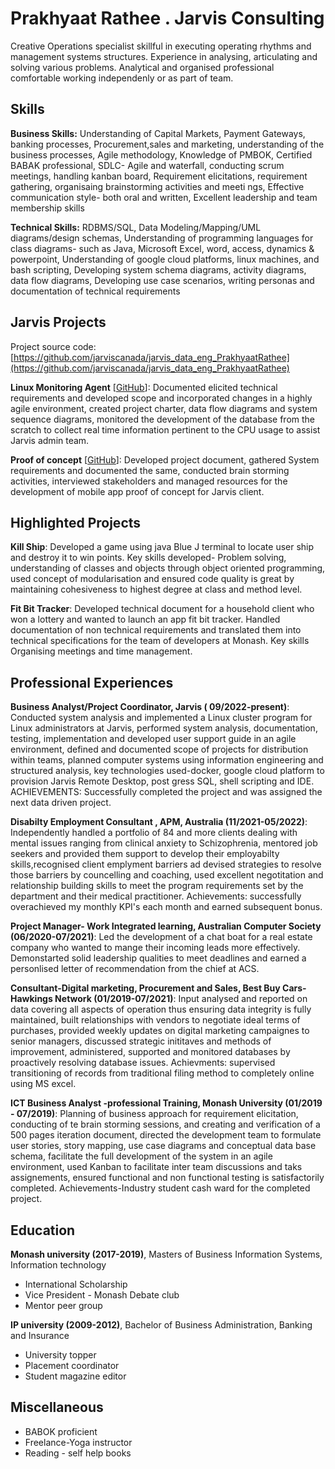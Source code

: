 # Prakhyaat Rathee . Jarvis Consulting

Creative Operations specialist skillful in executing operating rhythms and management systems structures. Experience in analysing, articulating and solving various problems. Analytical and organised professional comfortable working independenly or as part of team.

## Skills

**Business Skills:** Understanding of Capital Markets, Payment Gateways, banking processes, Procurement,sales and marketing, understanding of the business processes, Agile methodology, Knowledge of PMBOK, Certified BABAK professional, SDLC- Agile and waterfall, conducting scrum meetings, handling kanban board, Requirement elicitations, requirement gathering, organisaing brainstorming activities and meeti      ngs, Effective communication style- both oral and written, Excellent leadership and team membership skills

**Technical Skills:** RDBMS/SQL, Data Modeling/Mapping/UML diagrams/design schemas, Understanding of programming languages for class diagrams- such as Java, Microsoft Excel, word, access, dynamics & powerpoint, Understanding of google cloud platforms, linux machines, and bash scripting, Developing system schema diagrams, activity diagrams, data flow diagrams, Developing use case scenarios, writing personas and documentation of technical requirements

## Jarvis Projects

Project source code: [https://github.com/jarviscanada/jarvis_data_eng_PrakhyaatRathee](https://github.com/jarviscanada/jarvis_data_eng_PrakhyaatRathee)


**Linux Monitoring Agent** [[GitHub](https://github.com/jarviscanada/jarvis_data_eng_PrakhyaatRathee/tree/master)]: Documented elicited technical requirements and developed scope and incorporated changes in a highly agile environment, created project charter, data flow diagrams and system sequence diagrams, monitored the development of the database from the scratch to collect real time information pertinent to the CPU usage to assist Jarvis admin team.

**Proof of concept** [[GitHub](https://github.com/jarviscanada/jarvis_data_eng_PrakhyaatRathee/tree/master)]: Developed project document, gathered System requirements and documented the same, conducted brain storming activities, interviewed stakeholders and managed resources for the development of mobile app proof of concept for Jarvis client.


## Highlighted Projects
**Kill Ship**: Developed a game using java Blue J terminal to locate user ship and destroy it to win points. Key skills developed- Problem solving, understanding of classes and objects through object oriented programming, used concept of modularisation and ensured code quality is great by maintaining cohesiveness to highest degree at class and method level.

**Fit Bit Tracker**: Developed technical document for a household client who won a lottery and wanted to launch an app fit bit tracker. Handled documentation of non technical requirements and translated them into technical specifications for the team of developers at Monash. Key skills Organising meetings and time management.


## Professional Experiences

**Business Analyst/Project Coordinator, Jarvis ( 09/2022-present)**: Conducted system analysis and implemented a Linux cluster program for Linux administrators at Jarvis, performed system analysis, documentation, testing, implementation and developed user support guide in an agile environment, defined and documented scope of projects for distribution within teams, planned computer systems using information engineering and structured analysis, key technologies used-docker, google cloud platform to provision Jarvis Remote Desktop, post gress SQL, shell scripting and IDE. ACHIEVEMENTS: Successfully completed the project and was assigned the next data driven project.

**Disabilty Employment Consultant , APM, Australia (11/2021-05/2022)**: Independently handled a portfolio of 84 and more clients dealing with mental issues ranging from clinical anxiety to Schizophrenia, mentored job seekers and provided them support to develop their employabilty skills,recognised client emplyment barriers ad devised strategies to resolve those barriers by councelling and coaching, used excellent negotitation and relationship building skills to meet the program requirements set by the department and their medical practitioner. Achievements: successfully overachieved my monthly KPI's each month and earned subsequent bonus.

**Project Manager- Work Integrated learning, Australian Computer Society (06/2020-07/2021)**: Led the development of a chat boat for a real estate company who wanted to mange their incoming leads more effectively. Demonstarted solid leadership qualities to meet deadlines and earned a personlised letter of recommendation from the chief at ACS.

**Consultant-Digital marketing, Procurement and Sales, Best Buy Cars- Hawkings Network (01/2019-07/2021)**: Input analysed and reported on data covering all aspects of operation thus ensuring data integrity is fully maintained, built relationships with vendors to negotiate ideal terms of purchases, provided weekly updates on digital marketing campaignes to senior managers, discussed strategic inititaves and methods of improvement, administered, supported and monitored databases by proactively resolving database issues. Achievments: supervised transitioning of records from traditional filing method to completely online using MS excel.

**ICT Business Analyst -professional Training, Monash University (01/2019 - 07/2019)**: Planning of business approach for requirement elicitation, conducting of te brain storming sessions, and creating and verification of a 500 pages iteration document, directed the development team to formulate user stories, story mapping, use case diagrams and conceptual data base schema, facilitate the full development of the system in an agile environment, used Kanban to facilitate inter team discussions and taks assignements, ensured functional and non functional testing is satisfactorily completed. Achievements-Industry student cash ward for the completed project.


## Education
**Monash university (2017-2019)**, Masters of Business Information Systems, Information technology
- International Scholarship
- Vice President - Monash Debate club
- Mentor peer group

**IP university (2009-2012)**, Bachelor of Business Administration, Banking and Insurance
- University topper
- Placement coordinator
- Student magazine editor


## Miscellaneous
- BABOK proficient
- Freelance-Yoga instructor
- Reading - self help books